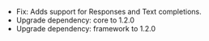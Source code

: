 <!-- The pattern we follow here is to keep the changelog for the latest version -->
<!-- Old changelogs are automatically attached to the GitHub releases -->

- Fix: Adds support for Responses and Text completions.
- Upgrade dependency: core to 1.2.0
- Upgrade dependency: framework to 1.2.0